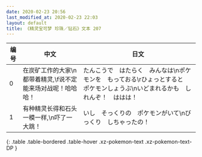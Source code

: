 ```yaml
---
date: 2020-02-23 20:56
last_modified_at: 2020-02-23 22:03
layout: default
title: 《精灵宝可梦 珍珠／钻石》文本 207
---
```

| 编号 | 中文 | 日文 |
| ---- | ---- | ---- |
| 0 | 在炭矿工作的大家\n都带着精灵,\f说不定能来场对战呢！哈哈哈！ | たんこうで　はたらく　みんなは\nポケモンを　もっておる\rひょっとすると　ポケモンしょうぶ\nいどまれるかも　しれんぞ！　ははは！ |
| 1 | 有种精灵长得和石头一模一样,\n吓了一大跳！ | いし　そっくりの　ポケモンがいて\nびっくり　しちゃったの！ |
{: .table .table-bordered .table-hover .xz-pokemon-text .xz-pokemon-text-DP }